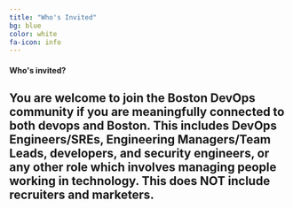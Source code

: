 ```yaml
---
title: "Who's Invited"
bg: blue
color: white
fa-icon: info
---
```


#### Who's invited? 

## You are welcome to join the Boston DevOps community if you are meaningfully connected to both devops and Boston. This includes DevOps Engineers/SREs, Engineering Managers/Team Leads, developers, and security engineers, or any other role which involves managing people working in technology. This does NOT include recruiters and marketers. 
